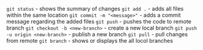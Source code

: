 `git status` - shows the summary of changes
`git add .` - adds all files within the same location
`git commit -m "<message>"` - adds a commit message regarding the added files
`git push` - pushes the code to remote branch
`git checkout -b <new-branch>` - create a new local branch
`git push -u origin <new-branch>` - publish a new branch
`git pull` - pull changes from remote
`git branch` - shows or displays the all  locol branches
